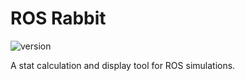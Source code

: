 # ROS Rabbit

![version](https://img.shields.io/badge/release-V0.2-blue)


A stat calculation and display tool for ROS simulations.

